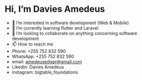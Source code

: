 # Hi, I’m Davies Amedeus
- 👀 I’m interested in software development (Web & Mobile)
- 🌱 I’m currently learning flutter and Laravel
- 💞️ I’m looking to collaborate on anything concerning software development
- 📫 How to reach me
- Phone: +255 752 832 590
- WhatsApp: +255 752 832 590
- email: amedeusedgar@gmail.com
- LikedIn: Davies Amedeus
- instagram: bigtable_foundations

<!---
DaviesAmedeus/DaviesAmedeus is a ✨ special ✨ repository because its `README.md` (this file) appears on your GitHub profile.
You can click the Preview link to take a look at your changes.
--->
